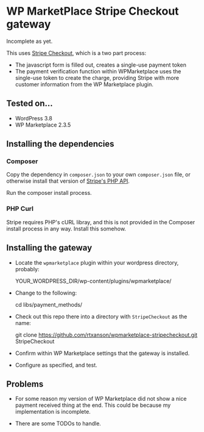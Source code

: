 # WP MarketPlace Stripe Checkout gateway

Incomplete as yet.

This uses [Stripe Checkout](https://stripe.com/docs/checkout), which is a two part process:

 * The javascript form is filled out, creates a single-use payment token
 * The payment verification function within WPMarketplace uses the single-use
   token to create the charge, providing Stripe with more customer information
   from the WP Marketplace plugin.

## Tested on...

 * WordPress 3.8
 * WP Marketplace 2.3.5

## Installing the dependencies

### Composer

Copy the dependency in `composer.json` to your own `composer.json` file, or
otherwise install that version of [Stripe's PHP API][stripeapi].

  [stripeapi]: https://stripe.com/docs/libraries

Run the composer install process.

### PHP Curl

Stripe requires PHP's cURL libray, and this is not provided in the Composer
install process in any way. Install this somehow.

## Installing the gateway

 * Locate the `wpmarketplace` plugin within your wordpress directory, probably: 
 
    YOUR_WORDPRESS_DIR/wp-content/plugins/wpmarketplace/

 * Change to the following:

    cd libs/payment_methods/

 * Check out this repo there into a directory with `StripeCheckout` as the name:

    git clone https://github.com/rtxanson/wpmarketplace-stripecheckout.git StripeCheckout

 * Confirm within WP Marketplace settings that the gateway is installed.

 * Configure as specified, and test.


## Problems

 * For some reason my version of WP Marketplace did not show a nice payment
   received thing at the end. This could be because my implementation is
   incomplete.

 * There are some TODOs to handle. 

